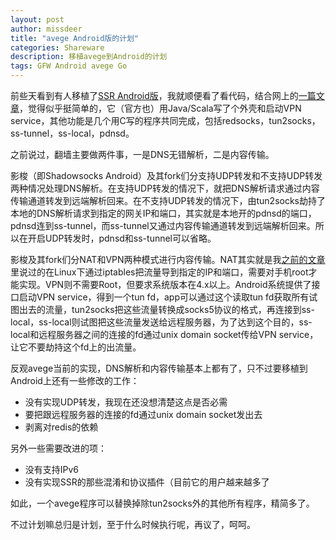 ```yaml
---
layout: post
author: missdeer
title: "avege Android版的计划"
categories: Shareware
description: 移植avege到Android的计划
tags: GFW Android avege Go
---
```

前些天看到有人移植了[SSR Android版](https://github.com/glzjin/shadowsocksr-android)，我就顺便看了看代码，结合网上的[一篇文章](http://ct2wj.com/2016/02/28/shadowsocks-android-source-code-analysis/)，觉得似乎挺简单的，它（官方也）用Java/Scala写了个外壳和启动VPN service，其他功能是几个用C写的程序共同完成，包括redsocks，tun2socks，ss-tunnel，ss-local，pdnsd。

之前说过，翻墙主要做两件事，一是DNS无错解析，二是内容传输。

影梭（即Shadowsocks Android）及其fork们分支持UDP转发和不支持UDP转发两种情况处理DNS解析。在支持UDP转发的情况下，就把DNS解析请求通过内容传输通道转发到远端解析回来。在不支持UDP转发的情况下，由tun2socks劫持了本地的DNS解析请求到指定的网关IP和端口，其实就是本地开的pdnsd的端口，pdnsd连到ss-tunnel，而ss-tunnel又通过内容传输通道转发到远端解析回来。所以在开启UDP转发时，pdnsd和ss-tunnel可以省略。

影梭及其fork们分NAT和VPN两种模式进行内容传输。NAT其实就是我[之前的文章](/2015/09/raspberry-pi-as-a-fucking-gfw-gateway/)里说过的在Linux下通过iptables把流量导到指定的IP和端口，需要对手机root才能实现。VPN则不需要Root，但要求系统版本在4.x以上。Android系统提供了接口启动VPN service，得到一个tun fd，app可以通过这个读取tun fd获取所有试图出去的流量，tun2socks把这些流量转换成socks5协议的格式，再连接到ss-local，ss-local则试图把这些流量发送给远程服务器，为了达到这个目的，ss-local和远程服务器之间的连接的fd通过unix domain socket传给VPN service，让它不要劫持这个fd上的出流量。

反观avege当前的实现，DNS解析和内容传输基本上都有了，只不过要移植到Android上还有一些修改的工作：

- 没有实现UDP转发，我现在还没想清楚这点是否必需
- 要把跟远程服务器的连接的fd通过unix domain socket发出去
- 剥离对redis的依赖

另外一些需要改进的项：

- 没有支持IPv6
- 没有实现SSR的那些混淆和协议插件（目前它的用户越来越多了

如此，一个avege程序可以替换掉除tun2socks外的其他所有程序，精简多了。

不过计划嘛总归是计划，至于什么时候执行呢，再议了，呵呵。
